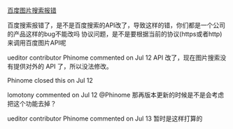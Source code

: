 [百度图片搜索报错 ](https://github.com/fex-team/ueditor/issues/2919)

百度搜索报错了，是不是百度搜索的API改了，导致这样的错，你们都是一个公司的产品这样的bug不能改吗
协议问题，是不是要根据当前的协议(https或者http)来调用百度图片API呢

  
ueditor contributor 
Phinome commented on Jul 12 
API 改了，现在图片搜索没有提供对外的 API 了，所以没法修改。

 
 Phinome closed this on Jul 12 


  
lomotony commented on Jul 12 
@Phinome 那再版本更新的时候是不是会考虑把这个功能去掉？


  
ueditor contributor 
Phinome commented on Jul 13 
暂时是这样打算的